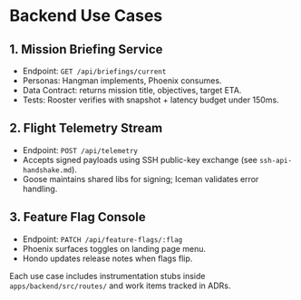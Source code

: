 # Backend Use Cases

## 1. Mission Briefing Service
- Endpoint: `GET /api/briefings/current`
- Personas: Hangman implements, Phoenix consumes.
- Data Contract: returns mission title, objectives, target ETA.
- Tests: Rooster verifies with snapshot + latency budget under 150ms.

## 2. Flight Telemetry Stream
- Endpoint: `POST /api/telemetry`
- Accepts signed payloads using SSH public-key exchange (see `ssh-api-handshake.md`).
- Goose maintains shared libs for signing; Iceman validates error handling.

## 3. Feature Flag Console
- Endpoint: `PATCH /api/feature-flags/:flag`
- Phoenix surfaces toggles on landing page menu.
- Hondo updates release notes when flags flip.

Each use case includes instrumentation stubs inside `apps/backend/src/routes/` and work items tracked in ADRs.
